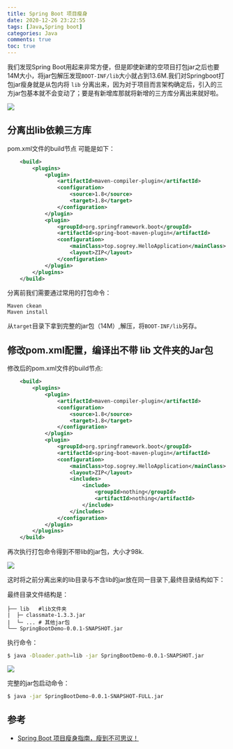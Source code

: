 ```yaml
---
title: Spring Boot 项目瘦身
date: 2020-12-26 23:22:55
tags: [Java,Spring boot]
categories: Java
comments: true
toc: true
---
```


我们发现Spring Boot用起来非常方便，但是即使新建的空项目打包jar之后也要14M大小，将jar包解压发现`BOOT-INF/lib`大小就占到13.6M.我们对Springboot打包jar瘦身就是从包内将 `lib` 分离出来，因为对于项目而言架构确定后，引入的三方jar包基本就不会变动了；要是有新增库那就将新增的三方库分离出来就好啦。

<!--more-->

![](https://gitee.com/Sogrey/gitee-cdn/raw/master/imgs/Springboot-lib-size.png)

## 分离出lib依赖三方库

pom.xml文件的build节点 可能是如下：
``` xml
	<build>
		<plugins>
			<plugin>
				<artifactId>maven-compiler-plugin</artifactId>
				<configuration>
					<source>1.8</source>
					<target>1.8</target>
				</configuration>
			</plugin>
			<plugin>
				<groupId>org.springframework.boot</groupId>
				<artifactId>spring-boot-maven-plugin</artifactId>
				<configuration>
					<mainClass>top.sogrey.HelloApplication</mainClass>
					<layout>ZIP</layout>
				</configuration>
			</plugin>
		</plugins>
	</build>
```
分离前我们需要通过常用的打包命令：
```
Maven ckean
Maven install
```
从`target`目录下拿到完整的jar包（14M）,解压，将`BOOT-INF/lib`另存。

## 修改pom.xml配置，编译出不带 lib 文件夹的Jar包

修改后的pom.xml文件的build节点:
``` xml
	<build>
		<plugins>
			<plugin>
				<artifactId>maven-compiler-plugin</artifactId>
				<configuration>
					<source>1.8</source>
					<target>1.8</target>
				</configuration>
			</plugin>
			<plugin>
				<groupId>org.springframework.boot</groupId>
				<artifactId>spring-boot-maven-plugin</artifactId>
				<configuration>
					<mainClass>top.sogrey.HelloApplication</mainClass>
					<layout>ZIP</layout>
					<includes>
						<include>
							<groupId>nothing</groupId>
							<artifactId>nothing</artifactId>
						</include>
					</includes>
				</configuration>
			</plugin>
		</plugins>
	</build>
```
再次执行打包命令得到不带lib的jar包，大小才98k.

![](https://gitee.com/Sogrey/gitee-cdn/raw/master/imgs/Springboot-lib-size2.png)

这时将之前分离出来的lib目录与不含lib的jar放在同一目录下,最终目录结构如下：

最终目录文件结构是：
```
├── lib   #lib文件夹  
|  ├─ classmate-1.3.3.jar
|  └─ ... # 其他jar包
└── SpringBootDemo-0.0.1-SNAPSHOT.jar
```

执行命令：

``` bash
$ java -Dloader.path=lib -jar SpringBootDemo-0.0.1-SNAPSHOT.jar
```

![](https://gitee.com/Sogrey/gitee-cdn/raw/master/imgs/Springboot-lib-size3.png)

完整的jar包启动命令：

``` bash
$ java -jar SpringBootDemo-0.0.1-SNAPSHOT-FULL.jar
```


## 参考

- [Spring Boot 项目瘦身指南，瘦到不可思议！](https://mp.weixin.qq.com/s/9CuGyrF5EGigxFmOhZtC4g)
